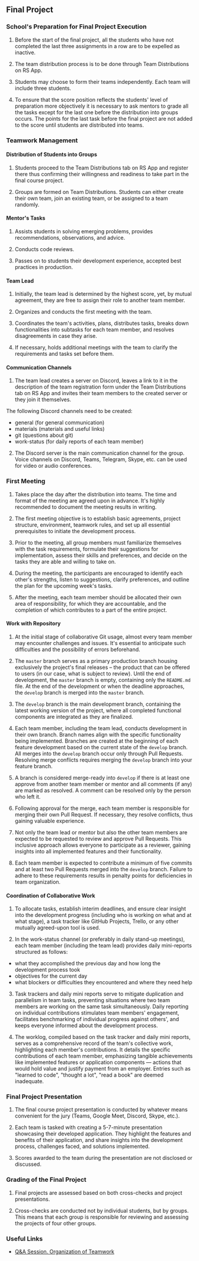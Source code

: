 ## Final Project

### School's Preparation for Final Project Execution

1. Before the start of the final project, all the students who have not completed the last three assignments in a row are to be expelled as inactive.

2. The team distribution process is to be done through Team Distributions on RS App.

3. Students may choose to form their teams independently. Each team will include three students.

4. To ensure that the score position reflects the students' level of preparation more objectively it is necessary to ask mentors to grade all the tasks except for the last one before the distribution into groups occurs. The points for the last task before the final project are not added to the score until students are distributed into teams.

### Teamwork Management

#### Distribution of Students into Groups

1. Students proceed to the Team Distributions tab on RS App and register there thus confirming their willingness and readiness to take part in the final course project.

2. Groups are formed on Team Distributions. Students can either create their own team, join an existing team, or be assigned to a team randomly.

#### Mentor's Tasks

1. Assists students in solving emerging problems, provides recommendations, observations, and advice.

2. Conducts code reviews.

3. Passes on to students their development experience, accepted best practices in production.

#### Team Lead

1. Initially, the team lead is determined by the highest score, yet, by mutual agreement, they are free to assign their role to another team member.

2. Organizes and conducts the first meeting with the team.

3. Coordinates the team's activities, plans, distributes tasks, breaks down functionalities into subtasks for each team member, and resolves disagreements in case they arise.

4. If necessary, holds additional meetings with the team to clarify the requirements and tasks set before them.

#### Communication Channels

1. The team lead creates a server on Discord, leaves a link to it in the description of the team registration form under the Team Distributions tab on RS App and invites their team members to the created server or they join it themselves.

The following Discord channels need to be created:

- general (for general communication)
- materials (materials and useful links)
- git (questions about git)
- work-status (for daily reports of each team member)

2. The Discord server is the main communication channel for the group. Voice channels on Discord, Teams, Telegram, Skype, etc. can be used for video or audio conferences.

### First Meeting

1. Takes place the day after the distribution into teams. The time and format of the meeting are agreed upon in advance. It's highly recommended to document the meeting results in writing.

2. The first meeting objective is to establish basic agreements, project structure, environment, teamwork rules, and set up all essential prerequisites to initiate the development process.

3. Prior to the meeting, all group members must familiarize themselves with the task requirements, formulate their suggestions for implementation, assess their skills and preferences, and decide on the tasks they are able and willing to take on.

4. During the meeting, the participants are encouraged to identify each other's strengths, listen to suggestions, clarify preferences, and outline the plan for the upcoming week's tasks.

5. After the meeting, each team member should be allocated their own area of responsibility, for which they are accountable, and the completion of which contributes to a part of the entire project.

#### Work with Repository

1. At the initial stage of collaborative Git usage, almost every team member may encounter challenges and issues. It's essential to anticipate such difficulties and the possibility of errors beforehand.

2. The `master` branch serves as a primary production branch housing exclusively the project's final releases – the product that can be offered to users (in our case, what is subject to review). Until the end of development, the `master` branch is empty, containing only the `README.md` file. At the end of the development or when the deadline approaches, the `develop` branch is merged into the `master` branch.

3. The `develop` branch is the main development branch, containing the latest working version of the project, where all completed functional components are integrated as they are finalized.

4. Each team member, including the team lead, conducts development in their own branch. Branch names align with the specific functionality being implemented. Branches are created at the beginning of each feature development based on the current state of the `develop` branch. All merges into the `develop` branch occur only through Pull Requests. Resolving merge conflicts requires merging the `develop` branch into your feature branch.

5. A branch is considered merge-ready into `develop` if there is at least one approve from another team member or mentor and all comments (if any) are marked as resolved. A comment can be resolved only by the person who left it.

6. Following approval for the merge, each team member is responsible for merging their own Pull Request. If necessary, they resolve conflicts, thus gaining valuable experience.

7. Not only the team lead or mentor but also the other team members are expected to be requested to review and approve Pull Requests. This inclusive approach allows everyone to participate as a reviewer, gaining insights into all implemented features and their functionality.

8. Each team member is expected to contribute a minimum of five commits and at least two Pull Requests merged into the `develop` branch. Failure to adhere to these requirements results in penalty points for deficiencies in team organization.

#### Coordination of Collaborative Work

1. To allocate tasks, establish interim deadlines, and ensure clear insight into the development progress (including who is working on what and at what stage), a task tracker like GitHub Projects, Trello, or any other mutually agreed-upon tool is used.

2. In the work-status channel (or preferably in daily stand-up meetings), each team member (including the team lead) provides daily mini-reports structured as follows:

- what they accomplished the previous day and how long the development process took
- objectives for the current day
- what blockers or difficulties they encountered and where they need help

3. Task trackers and daily mini reports serve to mitigate duplication and parallelism in team tasks, preventing situations where two team members are working on the same task simultaneously. Daily reporting on individual contributions stimulates team members' engagement, facilitates benchmarking of individual progress against others', and keeps everyone informed about the development process.

4. The worklog, compiled based on the task tracker and daily mini reports, serves as a comprehensive record of the team's collective work, highlighting each member's contributions. It details the specific contributions of each team member, emphasizing tangible achievements like implemented features or application components — actions that would hold value and justify payment from an employer. Entries such as "learned to code", "thought a lot", "read a book" are deemed inadequate.

### Final Project Presentation

1. The final course project presentation is conducted by whatever means convenient for the jury (Teams, Google Meet, Discord, Skype, etc.).

2. Each team is tasked with creating a 5-7-minute presentation showcasing their developed application. They highlight the features and benefits of their application, and share insights into the development process, challenges faced, and solutions implemented.

3. Scores awarded to the team during the presentation are not disclosed or discussed.

### Grading of the Final Project

1. Final projects are assessed based on both cross-checks and project presentations.

2. Cross-checks are conducted not by individual students, but by groups. This means that each group is responsible for reviewing and assessing the projects of four other groups.

### Useful Links

- [Q&A Session. Organization of Teamwork](https://www.youtube.com/watch?v=35f-XI3bkWA)
